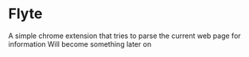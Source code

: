 Flyte
=====

A simple chrome extension that tries to parse the current web page for information
Will become something later on
